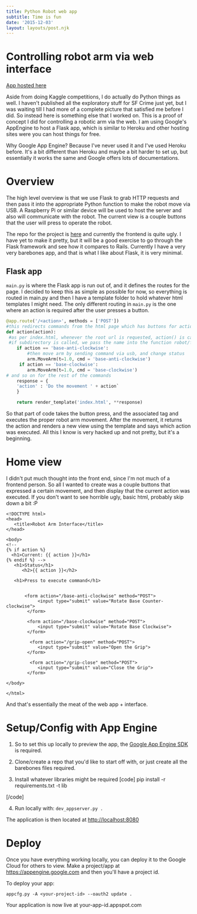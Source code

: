 ```yaml
---
title: Python Robot web app 
subtitle: Time is fun
date: '2015-12-03'
layout: layouts/post.njk
---
```


# Controlling robot arm via web interface

[App hosted here][2]

Aside from doing Kaggle competitions, I do actually do Python things as well.
I haven't published all the exploratory stuff for SF Crime just yet, but I was
waiting till I had more of a complete picture that satisfied me before I did.
So instead here is something else that I worked on. This is a proof of concept
I did for controlling a robotic arm via the web. I am using Google's AppEngine
to host a Flask app, which is similar to Heroku and other hosting sites were
you can host things for free.

Why Google App Engine? Because I've never used it and I've used Heroku before.
It's a bit different than Heroku and maybe a bit harder to set up, but
essentially it works the same and Google offers lots of documentations.

# Overview

The high level overview is that we use Flask to grab HTTP requests and then
pass it into the appropriate Python function to make the robot move via USB. A
Raspberry Pi or similar device will be used to host the server and also will
communicate with the robot. The current view is a couple buttons that the user
will press to operate the robot.

The repo for the project is [here][3] and currently the frontend is quite
ugly. I have yet to make it pretty, but it will be a good exercise to go
through the Flask framework and see how it compares to Rails. Currently I have
a very very barebones app, and that is what I like about Flask, it is very
minimal.

## Flask app

`main.py` is where the Flask app is run out of, and it defines the routes for
the page. I decided to keep this as simple as possible for now, so everything
is routed in main.py and then I have a template folder to hold whatever html
templates I might need. The only different routing in `main.py` is the one
where an action is required after the user presses a button.

```python
@app.route('/<action>', methods = ['POST'])
#this redirects commands from the html page which has buttons for actions
def action(action):
 #as per index.html, whenever the root url is requested, action() is called
 #if subdirectory is called, we pass the name into the function robot/foo -> action('foo')
    if action == 'base-anti-clockwise':
        #then move arm by sending command via usb, and change status
        arm.MoveArm(t=1.0, cmd = 'base-anti-clockwise')
     if action == 'base-clockwise':
        arm.MoveArm(t=1.0, cmd = 'base-clockwise')
# and so on for the rest of the commands
    response = {
    'action' : 'Do the movement ' + action`
    }

    return render_template('index.html', **response)
```

So that part of code takes the button press, and the associated tag and
executes the proper robot arm movement. After the movement, it returns the
action and renders a new view using the template and says which action was
executed. All this I know is very hacked up and not pretty, but it's a
beginning.

# Home view

I didn't put much thought into the front end, since I'm not much of a frontend
person. So all I wanted to create was a couple buttons that expressed a
certain movement, and then display that the current action was executed. If
you don't want to see horrible ugly, basic html, probably skip down a bit :P

```
<!DOCTYPE html>
<head>
   <title>Robot Arm Interface</title>
</head>

<body>
<!-- 
{% if action %}
  <h1>Current: {{ action }}</h1>
{% endif %} -->
   <h1>Status</h1>
      <h2>{{ action }}</h2>

   <h1>Press to execute command</h1>


       <form action="/base-anti-clockwise" method="POST">
            <input type="submit" value="Rotate Base Counter-clockwise">
        </form>

        <form action="/base-clockwise" method="POST">
            <input type="submit" value="Rotate Base Clockwise">
        </form>

         <form action="/grip-open" method="POST">
            <input type="submit" value="Open the Grip">
        </form>

         <form action="/grip-close" method="POST">
            <input type="submit" value="Close the Grip">
        </form>

</body>

</html>
```

And that's essentially the meat of the web app + interface.

# Setup/Config with App Engine

  1. So to set this up locally to preview the app, the [Google App Engine SDK][4] is required. 

  2. Clone/create a repo that you'd like to start off with, or just create all the barebones files required. 

  3. Install whatever libraries might be required
[code]     pip install -r requirements.txt -t lib

    
[/code]

  4. Run locally with: ` dev_appserver.py . `

The application is then located at <http://localhost:8080>

# Deploy

Once you have everything working locally, you can deploy it to the Google
Cloud for others to view. Make a project/app at <https://appengine.google.com>
and then you'll have a project id.

To deploy your app:

```
appcfg.py -A <your-project-id> --oauth2 update .
```

Your application is now live at your-app-id.appspot.com

[2]: https://swift-yew-113223.appspot.com

[3]: https://github.com/billyfung/robot-flask

[4]: https://cloud.google.com/appengine/downloads